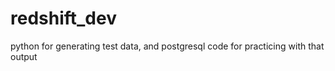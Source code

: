 # redshift_dev
python for generating test data, and postgresql code for practicing with that output
